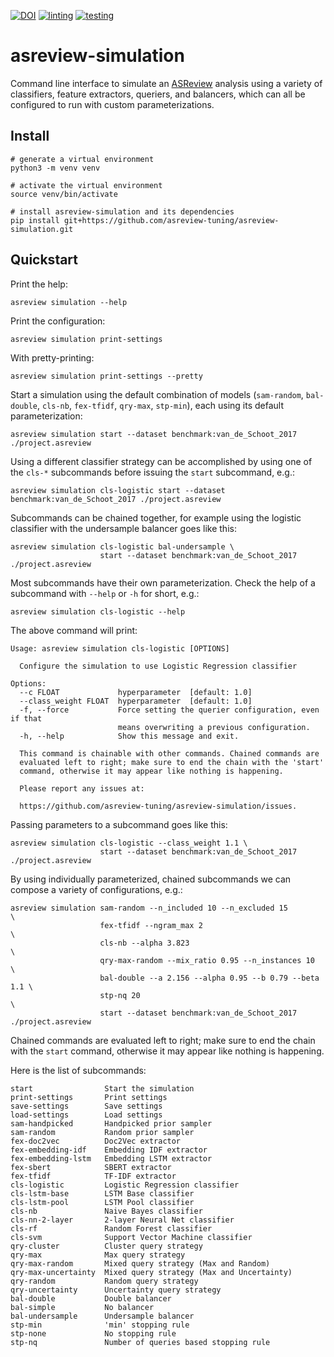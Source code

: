 [![DOI](https://zenodo.org/badge/DOI/10.5281/zenodo.8042547.svg)](https://doi.org/10.5281/zenodo.8042547)
[![linting](https://github.com/asreview-tuning/asreview-simulation/actions/workflows/linting.yml/badge.svg)](https://github.com/asreview-tuning/asreview-simulation/actions/workflows/linting.yml)
[![testing](https://github.com/asreview-tuning/asreview-simulation/actions/workflows/testing.yml/badge.svg)](https://github.com/asreview-tuning/asreview-simulation/actions/workflows/testing.yml)

# asreview-simulation

Command line interface to simulate an [ASReview](https://pypi.org/project/asreview) analysis using a variety
of classifiers, feature extractors, queriers, and balancers, which can all be configured to run with
custom parameterizations.

## Install

```shell
# generate a virtual environment
python3 -m venv venv

# activate the virtual environment
source venv/bin/activate

# install asreview-simulation and its dependencies
pip install git+https://github.com/asreview-tuning/asreview-simulation.git
```

## Quickstart

Print the help:

```shell
asreview simulation --help
```

Print the configuration:

```shell
asreview simulation print-settings
```

With pretty-printing:

```shell
asreview simulation print-settings --pretty
```

Start a simulation using the default combination of models (`sam-random`,
`bal-double`, `cls-nb`, `fex-tfidf`, `qry-max`, `stp-min`), each using its default
parameterization:

```shell
asreview simulation start --dataset benchmark:van_de_Schoot_2017 ./project.asreview
```

Using a different classifier strategy can be accomplished by using one of
the `cls-*` subcommands before issuing the `start` subcommand, e.g.:

```shell
asreview simulation cls-logistic start --dataset benchmark:van_de_Schoot_2017 ./project.asreview
```

Subcommands can be chained together, for example using the logistic
classifier with the undersample balancer goes like this:

```shell
asreview simulation cls-logistic bal-undersample \
                    start --dataset benchmark:van_de_Schoot_2017 ./project.asreview
```

Most subcommands have their own parameterization. Check the help of a
subcommand with `--help` or `-h` for short, e.g.:

```shell
asreview simulation cls-logistic --help
```
The above command will print:

```shell
Usage: asreview simulation cls-logistic [OPTIONS]

  Configure the simulation to use Logistic Regression classifier

Options:
  --c FLOAT             hyperparameter  [default: 1.0]
  --class_weight FLOAT  hyperparameter  [default: 1.0]
  -f, --force           Force setting the querier configuration, even if that
                        means overwriting a previous configuration.
  -h, --help            Show this message and exit.

  This command is chainable with other commands. Chained commands are
  evaluated left to right; make sure to end the chain with the 'start'
  command, otherwise it may appear like nothing is happening.

  Please report any issues at:

  https://github.com/asreview-tuning/asreview-simulation/issues.
```

Passing parameters to a subcommand goes like this:

```shell
asreview simulation cls-logistic --class_weight 1.1 \
                    start --dataset benchmark:van_de_Schoot_2017 ./project.asreview
```

By using individually parameterized, chained subcommands we can compose a
variety of configurations, e.g.:

```shell
asreview simulation sam-random --n_included 10 --n_excluded 15            \
                    fex-tfidf --ngram_max 2                               \
                    cls-nb --alpha 3.823                                  \
                    qry-max-random --mix_ratio 0.95 --n_instances 10      \
                    bal-double --a 2.156 --alpha 0.95 --b 0.79 --beta 1.1 \
                    stp-nq 20                                              \
                    start --dataset benchmark:van_de_Schoot_2017 ./project.asreview
```

Chained commands are evaluated left to right; make sure to end the chain
with the `start` command, otherwise it may appear like nothing is happening.

Here is the list of subcommands:

```shell
start                Start the simulation
print-settings       Print settings
save-settings        Save settings
load-settings        Load settings
sam-handpicked       Handpicked prior sampler
sam-random           Random prior sampler
fex-doc2vec          Doc2Vec extractor
fex-embedding-idf    Embedding IDF extractor
fex-embedding-lstm   Embedding LSTM extractor
fex-sbert            SBERT extractor
fex-tfidf            TF-IDF extractor
cls-logistic         Logistic Regression classifier
cls-lstm-base        LSTM Base classifier
cls-lstm-pool        LSTM Pool classifier
cls-nb               Naive Bayes classifier
cls-nn-2-layer       2-layer Neural Net classifier
cls-rf               Random Forest classifier
cls-svm              Support Vector Machine classifier
qry-cluster          Cluster query strategy
qry-max              Max query strategy
qry-max-random       Mixed query strategy (Max and Random)
qry-max-uncertainty  Mixed query strategy (Max and Uncertainty)
qry-random           Random query strategy
qry-uncertainty      Uncertainty query strategy
bal-double           Double balancer
bal-simple           No balancer
bal-undersample      Undersample balancer
stp-min              'min' stopping rule
stp-none             No stopping rule
stp-nq               Number of queries based stopping rule
```
